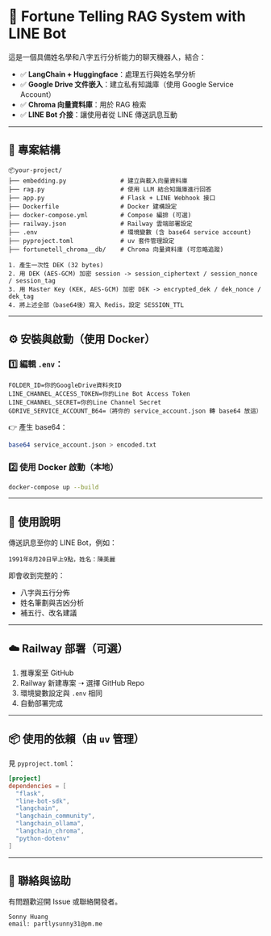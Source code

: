 # 🧠 Fortune Telling RAG System with LINE Bot

這是一個具備姓名學和八字五行分析能力的聊天機器人，結合：

- ✅ **LangChain + Huggingface**：處理五行與姓名學分析
- ✅ **Google Drive 文件嵌入**：建立私有知識庫（使用 Google Service Account）
- ✅ **Chroma 向量資料庫**：用於 RAG 檢索
- ✅ **LINE Bot 介接**：讓使用者從 LINE 傳送訊息互動

---

## 📁 專案結構

```
📦your-project/
├── embedding.py               # 建立與載入向量資料庫
├── rag.py                     # 使用 LLM 結合知識庫進行回答
├── app.py                     # Flask + LINE Webhook 接口
├── Dockerfile                 # Docker 建構設定
├── docker-compose.yml         # Compose 編排 (可選)
├── railway.json               # Railway 雲端部署設定
├── .env                       # 環境變數 (含 base64 service account)
├── pyproject.toml             # uv 套件管理設定
├── fortunetell_chroma__db/    # Chroma 向量資料庫 (可忽略追蹤)
```
    1. 產生一次性 DEK (32 bytes)
    2. 用 DEK (AES-GCM) 加密 session -> session_ciphertext / session_nonce / session_tag
    3. 用 Master Key (KEK, AES-GCM) 加密 DEK -> encrypted_dek / dek_nonce / dek_tag
    4. 將上述全部（base64後）寫入 Redis，設定 SESSION_TTL
---

## ⚙️ 安裝與啟動（使用 Docker）

### 1️⃣ 編輯 `.env`：

```env
FOLDER_ID=你的GoogleDrive資料夾ID
LINE_CHANNEL_ACCESS_TOKEN=你的Line Bot Access Token
LINE_CHANNEL_SECRET=你的Line Channel Secret
GDRIVE_SERVICE_ACCOUNT_B64=（將你的 service_account.json 轉 base64 放這）
```

👉 產生 base64：
```bash
base64 service_account.json > encoded.txt
```


### 2️⃣ 使用 Docker 啟動（本地）

```bash
docker-compose up --build
```

---

## 📄 使用說明

傳送訊息至你的 LINE Bot，例如：
```
1991年8月20日早上9點，姓名：陳美麗
```
即會收到完整的：
- 八字與五行分佈
- 姓名筆劃與吉凶分析
- 補五行、改名建議

---

## ☁️ Railway 部署（可選）

1. 推專案至 GitHub
2. Railway 新建專案 ➝ 選擇 GitHub Repo
3. 環境變數設定與 `.env` 相同
4. 自動部署完成

---

## 📦 使用的依賴（由 `uv` 管理）

見 `pyproject.toml`：
```toml
[project]
dependencies = [
  "flask",
  "line-bot-sdk",
  "langchain",
  "langchain_community",
  "langchain_ollama",
  "langchain_chroma",
  "python-dotenv"
]
```

---

## 🙌 聯絡與協助

有問題歡迎開 Issue 或聯絡開發者。

```
Sonny Huang
email: partlysunny31@pm.me
```
